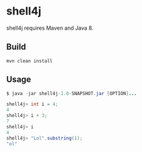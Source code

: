 # shell4j


shell4j requires Maven and Java 8.

## Build
`mvn clean install`

## Usage
```java
$ java -jar shell4j-1.0-SNAPSHOT.jar [OPTION]...

shell4j> int i = 4;
4
shell4j> i + 3;
7
shell4j> i
4
shell4j> "Lol".substring(1);
"ol"
```